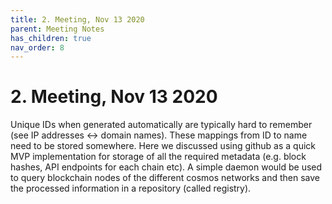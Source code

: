 ```yaml
---
title: 2. Meeting, Nov 13 2020
parent: Meeting Notes
has_children: true
nav_order: 8
---
```


# 2. Meeting, Nov 13 2020

Unique IDs when generated automatically are typically hard to remember (see IP addresses <-> domain names).
These mappings from ID to name need to be stored somewhere. Here we discussed using github as a quick MVP implementation for storage of all the required metadata (e.g. block hashes, API endpoints for each chain etc). A simple daemon would be used to query blockchain nodes of the different cosmos networks and then save the processed information in a repository (called registry).
